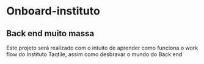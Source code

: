 # Onboard-instituto

## Back end muito massa 

Este projeto será realizado com o intuito de aprender como funciona o work flow do Instituto Taqtile, assim como desbravar o mundo do Back end